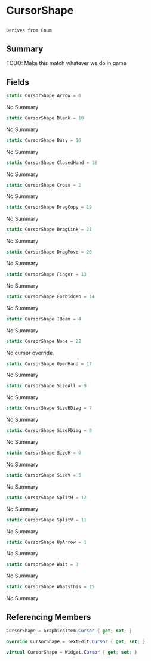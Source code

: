 # CursorShape

## 
```c#
Derives from Enum
```

## Summary

TODO: Make this match whatever we do in game
## Fields

```c#
static CursorShape Arrow = 0
```
No Summary
```c#
static CursorShape Blank = 10
```
No Summary
```c#
static CursorShape Busy = 16
```
No Summary
```c#
static CursorShape ClosedHand = 18
```
No Summary
```c#
static CursorShape Cross = 2
```
No Summary
```c#
static CursorShape DragCopy = 19
```
No Summary
```c#
static CursorShape DragLink = 21
```
No Summary
```c#
static CursorShape DragMove = 20
```
No Summary
```c#
static CursorShape Finger = 13
```
No Summary
```c#
static CursorShape Forbidden = 14
```
No Summary
```c#
static CursorShape IBeam = 4
```
No Summary
```c#
static CursorShape None = 22
```
No cursor override.
```c#
static CursorShape OpenHand = 17
```
No Summary
```c#
static CursorShape SizeAll = 9
```
No Summary
```c#
static CursorShape SizeBDiag = 7
```
No Summary
```c#
static CursorShape SizeFDiag = 8
```
No Summary
```c#
static CursorShape SizeH = 6
```
No Summary
```c#
static CursorShape SizeV = 5
```
No Summary
```c#
static CursorShape SplitH = 12
```
No Summary
```c#
static CursorShape SplitV = 11
```
No Summary
```c#
static CursorShape UpArrow = 1
```
No Summary
```c#
static CursorShape Wait = 3
```
No Summary
```c#
static CursorShape WhatsThis = 15
```
No Summary
## Referencing Members

```c#
CursorShape = GraphicsItem.Cursor { get; set; } 
```
```c#
override CursorShape = TextEdit.Cursor { get; set; } 
```
```c#
virtual CursorShape = Widget.Cursor { get; set; } 
```
